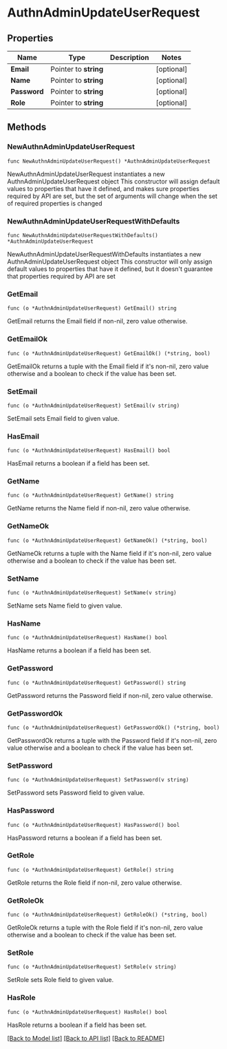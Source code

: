# AuthnAdminUpdateUserRequest

## Properties

Name | Type | Description | Notes
------------ | ------------- | ------------- | -------------
**Email** | Pointer to **string** |  | [optional] 
**Name** | Pointer to **string** |  | [optional] 
**Password** | Pointer to **string** |  | [optional] 
**Role** | Pointer to **string** |  | [optional] 

## Methods

### NewAuthnAdminUpdateUserRequest

`func NewAuthnAdminUpdateUserRequest() *AuthnAdminUpdateUserRequest`

NewAuthnAdminUpdateUserRequest instantiates a new AuthnAdminUpdateUserRequest object
This constructor will assign default values to properties that have it defined,
and makes sure properties required by API are set, but the set of arguments
will change when the set of required properties is changed

### NewAuthnAdminUpdateUserRequestWithDefaults

`func NewAuthnAdminUpdateUserRequestWithDefaults() *AuthnAdminUpdateUserRequest`

NewAuthnAdminUpdateUserRequestWithDefaults instantiates a new AuthnAdminUpdateUserRequest object
This constructor will only assign default values to properties that have it defined,
but it doesn't guarantee that properties required by API are set

### GetEmail

`func (o *AuthnAdminUpdateUserRequest) GetEmail() string`

GetEmail returns the Email field if non-nil, zero value otherwise.

### GetEmailOk

`func (o *AuthnAdminUpdateUserRequest) GetEmailOk() (*string, bool)`

GetEmailOk returns a tuple with the Email field if it's non-nil, zero value otherwise
and a boolean to check if the value has been set.

### SetEmail

`func (o *AuthnAdminUpdateUserRequest) SetEmail(v string)`

SetEmail sets Email field to given value.

### HasEmail

`func (o *AuthnAdminUpdateUserRequest) HasEmail() bool`

HasEmail returns a boolean if a field has been set.

### GetName

`func (o *AuthnAdminUpdateUserRequest) GetName() string`

GetName returns the Name field if non-nil, zero value otherwise.

### GetNameOk

`func (o *AuthnAdminUpdateUserRequest) GetNameOk() (*string, bool)`

GetNameOk returns a tuple with the Name field if it's non-nil, zero value otherwise
and a boolean to check if the value has been set.

### SetName

`func (o *AuthnAdminUpdateUserRequest) SetName(v string)`

SetName sets Name field to given value.

### HasName

`func (o *AuthnAdminUpdateUserRequest) HasName() bool`

HasName returns a boolean if a field has been set.

### GetPassword

`func (o *AuthnAdminUpdateUserRequest) GetPassword() string`

GetPassword returns the Password field if non-nil, zero value otherwise.

### GetPasswordOk

`func (o *AuthnAdminUpdateUserRequest) GetPasswordOk() (*string, bool)`

GetPasswordOk returns a tuple with the Password field if it's non-nil, zero value otherwise
and a boolean to check if the value has been set.

### SetPassword

`func (o *AuthnAdminUpdateUserRequest) SetPassword(v string)`

SetPassword sets Password field to given value.

### HasPassword

`func (o *AuthnAdminUpdateUserRequest) HasPassword() bool`

HasPassword returns a boolean if a field has been set.

### GetRole

`func (o *AuthnAdminUpdateUserRequest) GetRole() string`

GetRole returns the Role field if non-nil, zero value otherwise.

### GetRoleOk

`func (o *AuthnAdminUpdateUserRequest) GetRoleOk() (*string, bool)`

GetRoleOk returns a tuple with the Role field if it's non-nil, zero value otherwise
and a boolean to check if the value has been set.

### SetRole

`func (o *AuthnAdminUpdateUserRequest) SetRole(v string)`

SetRole sets Role field to given value.

### HasRole

`func (o *AuthnAdminUpdateUserRequest) HasRole() bool`

HasRole returns a boolean if a field has been set.


[[Back to Model list]](../README.md#documentation-for-models) [[Back to API list]](../README.md#documentation-for-api-endpoints) [[Back to README]](../README.md)


